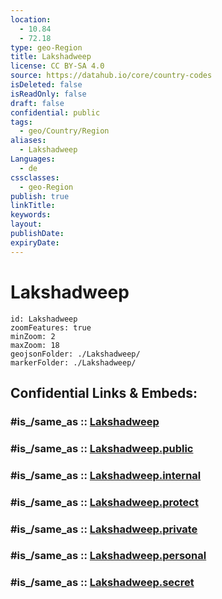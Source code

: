 ```yaml
---
location:
  - 10.84
  - 72.18
type: geo-Region
title: Lakshadweep
license: CC BY-SA 4.0
source: https://datahub.io/core/country-codes
isDeleted: false
isReadOnly: false
draft: false
confidential: public
tags:
  - geo/Country/Region
aliases:
  - Lakshadweep
Languages:
  - de
cssclasses:
  - geo-Region
publish: true
linkTitle:
keywords:
layout:
publishDate:
expiryDate:
---
```


# Lakshadweep

```leaflet
id: Lakshadweep
zoomFeatures: true 
minZoom: 2 
maxZoom: 18
geojsonFolder: ./Lakshadweep/
markerFolder: ./Lakshadweep/
```


## Confidential Links & Embeds: 

### #is_/same_as :: [Lakshadweep](/_Standards/Earth/Continent/Asia/Indian_Subcontinent/India/States~India/Lakshadweep.md) 

### #is_/same_as :: [Lakshadweep.public](/_public/Earth/Continent/Asia/Indian_Subcontinent/India/States~India/Lakshadweep.public.md) 

### #is_/same_as :: [Lakshadweep.internal](/_internal/Earth/Continent/Asia/Indian_Subcontinent/India/States~India/Lakshadweep.internal.md) 

### #is_/same_as :: [Lakshadweep.protect](/_protect/Earth/Continent/Asia/Indian_Subcontinent/India/States~India/Lakshadweep.protect.md) 

### #is_/same_as :: [Lakshadweep.private](/_private/Earth/Continent/Asia/Indian_Subcontinent/India/States~India/Lakshadweep.private.md) 

### #is_/same_as :: [Lakshadweep.personal](/_personal/Earth/Continent/Asia/Indian_Subcontinent/India/States~India/Lakshadweep.personal.md) 

### #is_/same_as :: [Lakshadweep.secret](/_secret/Earth/Continent/Asia/Indian_Subcontinent/India/States~India/Lakshadweep.secret.md)

